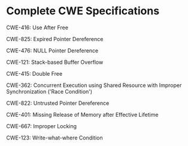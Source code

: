 

# Complete CWE Specifications

CWE-416: Use After Free

CWE-825: Expired Pointer Dereference

CWE-476: NULL Pointer Dereference

CWE-121: Stack-based Buffer Overflow

CWE-415: Double Free

CWE-362: Concurrent Execution using Shared Resource with Improper Synchronization ('Race Condition')

CWE-822: Untrusted Pointer Dereference

CWE-401: Missing Release of Memory after Effective Lifetime

CWE-667: Improper Locking

CWE-123: Write-what-where Condition